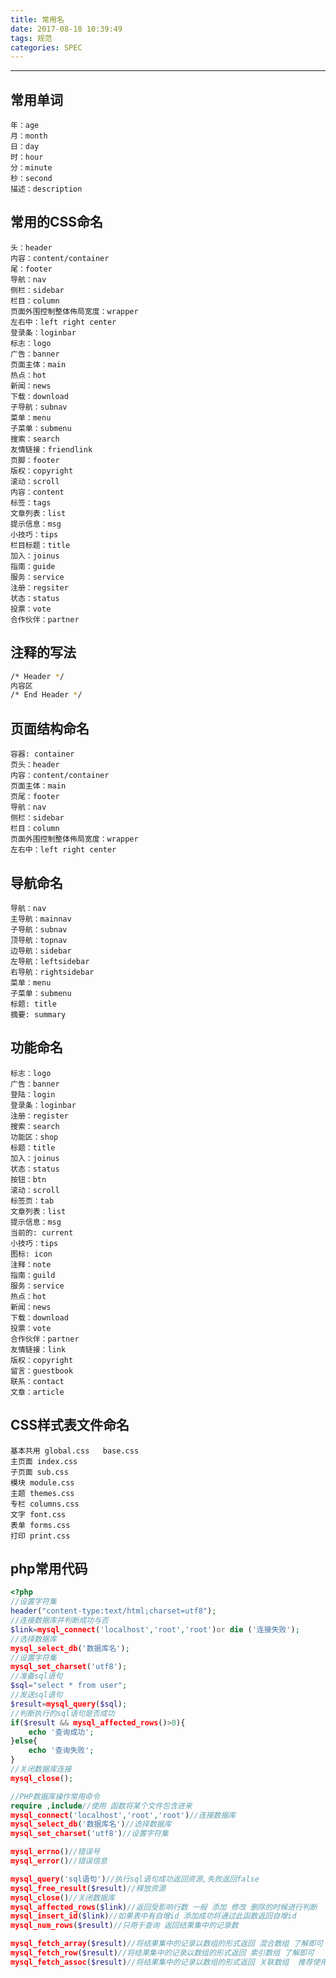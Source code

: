 ```yaml
---
title: 常用名
date: 2017-08-18 10:39:49
tags: 规范
categories: SPEC
---
```

------

<!-- more -->

## 常用单词

    年：age
    月：month
    日：day
    时：hour
    分：minute
    秒：second
    描述：description

## 常用的CSS命名

    头：header
    内容：content/container
    尾：footer
    导航：nav
    侧栏：sidebar
    栏目：column
    页面外围控制整体佈局宽度：wrapper
    左右中：left right center
    登录条：loginbar
    标志：logo
    广告：banner
    页面主体：main
    热点：hot
    新闻：news
    下载：download
    子导航：subnav
    菜单：menu
    子菜单：submenu
    搜索：search
    友情链接：friendlink
    页脚：footer
    版权：copyright
    滚动：scroll
    内容：content
    标签：tags
    文章列表：list
    提示信息：msg
    小技巧：tips
    栏目标题：title
    加入：joinus
    指南：guide
    服务：service
    注册：regsiter
    状态：status
    投票：vote
    合作伙伴：partner

## 注释的写法

```bash
/* Header */
内容区
/* End Header */
```
## 页面结构命名

    容器: container
    页头：header
    内容：content/container
    页面主体：main
    页尾：footer
    导航：nav
    侧栏：sidebar
    栏目：column
    页面外围控制整体佈局宽度：wrapper
    左右中：left right center

## 导航命名

    导航：nav
    主导航：mainnav
    子导航：subnav
    顶导航：topnav
    边导航：sidebar
    左导航：leftsidebar
    右导航：rightsidebar
    菜单：menu
    子菜单：submenu
    标题: title
    摘要: summary

## 功能命名

    标志：logo
    广告：banner
    登陆：login
    登录条：loginbar
    注册：register
    搜索：search
    功能区：shop
    标题：title
    加入：joinus
    状态：status
    按钮：btn
    滚动：scroll
    标签页：tab
    文章列表：list
    提示信息：msg
    当前的: current
    小技巧：tips
    图标: icon
    注释：note
    指南：guild
    服务：service
    热点：hot
    新闻：news
    下载：download
    投票：vote
    合作伙伴：partner
    友情链接：link
    版权：copyright
    留言：guestbook
    联系：contact
    文章：article

## CSS样式表文件命名

    基本共用 global.css   base.css
    主页面 index.css
    子页面 sub.css
    模块 module.css
    主题 themes.css
    专栏 columns.css
    文字 font.css
    表单 forms.css
    打印 print.css

## php常用代码
```php
<?php
//设置字符集
header("content-type:text/html;charset=utf8");
//连接数据库并判断成功与否
$link=mysql_connect('localhost','root','root')or die ('连接失败');
//选择数据库
mysql_select_db('数据库名');
//设置字符集
mysql_set_charset('utf8');
//准备sql语句
$sql="select * from user";
//发送sql语句
$result=mysql_query($sql);
//判断执行的sql语句是否成功
if($result && mysql_affected_rows()>0){
    echo '查询成功';
}else{
    echo '查询失败';
}
//关闭数据库连接
mysql_close();

//PHP数据库操作常用命令
require ,include//使用 函数将某个文件包含进来
mysql_connect('localhost','root','root')//连接数据库
mysql_select_db('数据库名')//选择数据库
mysql_set_charset('utf8')//设置字符集

mysql_errno()//错误号
mysql_error()//错误信息

mysql_query('sql语句')//执行sql语句成功返回资源,失败返回false
mysql_free_result($result)//释放资源
mysql_close()//关闭数据库
mysql_affected_rows($link)//返回受影响行数 一般 添加 修改 删除的时候进行判断
mysql_insert_id($link)//如果表中有自增id 添加成功将通过此函数返回自增id
mysql_num_rows($result)//只用于查询 返回结果集中的记录数

mysql_fetch_array($result)//将结果集中的记录以数组的形式返回 混合数组 了解即可
mysql_fetch_row($result)//将结果集中的记录以数组的形式返回 索引数组 了解即可
mysql_fetch_assoc($result)//将结果集中的记录以数组的形式返回 关联数组  推荐使用并且掌握
```
